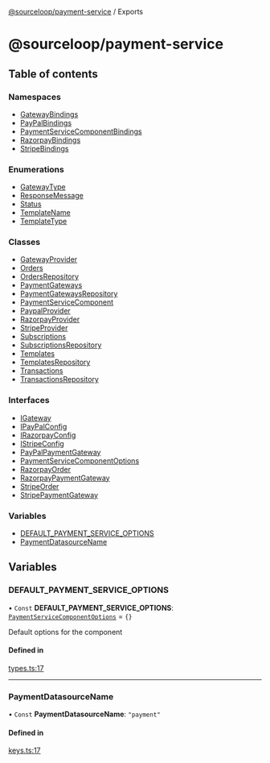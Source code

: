 [@sourceloop/payment-service](README.md) / Exports

# @sourceloop/payment-service

## Table of contents

### Namespaces

- [GatewayBindings](modules/GatewayBindings.md)
- [PayPalBindings](modules/PayPalBindings.md)
- [PaymentServiceComponentBindings](modules/PaymentServiceComponentBindings.md)
- [RazorpayBindings](modules/RazorpayBindings.md)
- [StripeBindings](modules/StripeBindings.md)

### Enumerations

- [GatewayType](enums/GatewayType.md)
- [ResponseMessage](enums/ResponseMessage.md)
- [Status](enums/Status.md)
- [TemplateName](enums/TemplateName.md)
- [TemplateType](enums/TemplateType.md)

### Classes

- [GatewayProvider](classes/GatewayProvider.md)
- [Orders](classes/Orders.md)
- [OrdersRepository](classes/OrdersRepository.md)
- [PaymentGateways](classes/PaymentGateways.md)
- [PaymentGatewaysRepository](classes/PaymentGatewaysRepository.md)
- [PaymentServiceComponent](classes/PaymentServiceComponent.md)
- [PaypalProvider](classes/PaypalProvider.md)
- [RazorpayProvider](classes/RazorpayProvider.md)
- [StripeProvider](classes/StripeProvider.md)
- [Subscriptions](classes/Subscriptions.md)
- [SubscriptionsRepository](classes/SubscriptionsRepository.md)
- [Templates](classes/Templates.md)
- [TemplatesRepository](classes/TemplatesRepository.md)
- [Transactions](classes/Transactions.md)
- [TransactionsRepository](classes/TransactionsRepository.md)

### Interfaces

- [IGateway](interfaces/IGateway.md)
- [IPayPalConfig](interfaces/IPayPalConfig.md)
- [IRazorpayConfig](interfaces/IRazorpayConfig.md)
- [IStripeConfig](interfaces/IStripeConfig.md)
- [PayPalPaymentGateway](interfaces/PayPalPaymentGateway.md)
- [PaymentServiceComponentOptions](interfaces/PaymentServiceComponentOptions.md)
- [RazorpayOrder](interfaces/RazorpayOrder.md)
- [RazorpayPaymentGateway](interfaces/RazorpayPaymentGateway.md)
- [StripeOrder](interfaces/StripeOrder.md)
- [StripePaymentGateway](interfaces/StripePaymentGateway.md)

### Variables

- [DEFAULT\_PAYMENT\_SERVICE\_OPTIONS](modules.md#default_payment_service_options)
- [PaymentDatasourceName](modules.md#paymentdatasourcename)

## Variables

### DEFAULT\_PAYMENT\_SERVICE\_OPTIONS

• `Const` **DEFAULT\_PAYMENT\_SERVICE\_OPTIONS**: [`PaymentServiceComponentOptions`](interfaces/PaymentServiceComponentOptions.md) = `{}`

Default options for the component

#### Defined in

[types.ts:17](https://github.com/sourcefuse/loopback4-microservice-catalog/blob/53060ad88/services/payment-service/src/types.ts#L17)

___

### PaymentDatasourceName

• `Const` **PaymentDatasourceName**: ``"payment"``

#### Defined in

[keys.ts:17](https://github.com/sourcefuse/loopback4-microservice-catalog/blob/53060ad88/services/payment-service/src/keys.ts#L17)
